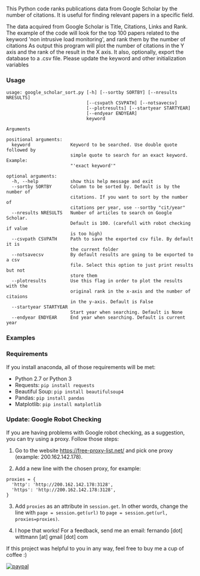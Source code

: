 This Python code ranks publications data from Google Scholar by the number 
of citations.
It is useful for finding relevant papers in a specific field. 

The data acquired from Google Scholar is Title, Citations, Links and Rank.
The example of the code will look for the top 100 papers related to the keyword 
'non intrusive load monitoring', and rank them by the number of citations
As output this program will plot the number of citations in the Y axis and the 
rank of the result in the X axis. It also, optionally, export the database to
a .csv file.
Please update the keyword and other initialization variables

### Usage
```
usage: google_scholar_sort.py [-h] [--sortby SORTBY] [--nresults NRESULTS]
                              [--csvpath CSVPATH] [--notsavecsv]
                              [--plotresults] [--startyear STARTYEAR]
                              [--endyear ENDYEAR]
                              keyword

Arguments

positional arguments:
  keyword               Keyword to be searched. Use double quote followed by
                        simple quote to search for an exact keyword. Example:
                        "'exact keyword'"

optional arguments:
  -h, --help            show this help message and exit
  --sortby SORTBY       Column to be sorted by. Default is by the number of
                        citations. If you want to sort by the number of
                        citations per year, use --sortby "cit/year"
  --nresults NRESULTS   Number of articles to search on Google Scholar.
                        Default is 100. (carefull with robot checking if value
                        is too high)
  --csvpath CSVPATH     Path to save the exported csv file. By default it is
                        the current folder
  --notsavecsv          By default results are going to be exported to a csv
                        file. Select this option to just print results but not
                        store them
  --plotresults         Use this flag in order to plot the results with the
                        original rank in the x-axis and the number of citaions
                        in the y-axis. Default is False
  --startyear STARTYEAR
                        Start year when searching. Default is None
  --endyear ENDYEAR     End year when searching. Default is current year
```

### Examples

### Requirements
If you install anaconda, all of those requirements will be met:
- Python 2.7 or Python 3
- Requests: `pip install requests`
- Beautiful Soup: `pip install beautifulsoup4`
- Pandas: `pip install pandas`
- Matplotlib: `pip install matplotlib`

### Update: Google Robot Checking
If you are having problems with Google robot checking, as a suggestion, you can try using a proxy. Follow those steps:

1. Go to the website https://free-proxy-list.net/ and pick one proxy (example: 200.162.142.178). 

2. Add a new line with the chosen proxy, for example: 
```
proxies = {
  'http': 'http://200.162.142.178:3128',
  'https': 'http://200.162.142.178:3128',
}
```

3. Add `proxies` as an attribute in `session.get`. In other words, change the line with `page = session.get(url)` to `page = session.get(url, proxies=proxies)`.

4. I hope that works! For a feedback, send me an email: fernando [dot] wittmann [at] gmail [dot] com

If this project was helpful to you in any way, feel free to buy me a cup of coffee :)

[![paypal](https://www.paypalobjects.com/en_US/i/btn/btn_donateCC_LG.gif)](https://www.paypal.com/cgi-bin/webscr?cmd=_s-xclick&hosted_button_id=QAQ4YJFQVXLMA&source=url)
